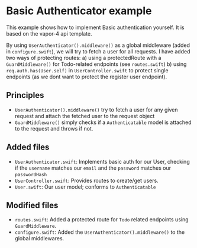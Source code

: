 # Basic Authenticator example

This example shows how to implement Basic authentication yourself. It is based on the vapor-4 api template.

By using `UserAuthenticator().middleware()` as a global middleware (added in `configure.swift`), we will try to fetch a user for all requests.
I have added two ways of protecting routes:
a) using a protectedRoute with a `GuardMiddleware()` for Todo-related endpoints (see `routes.swift`)
b) using `req.auth.has(User.self)` in `UserController.swift` to protect single endpoints (as we dont want to protect the register user endpoint).

## Principles

- `UserAuthenticator().middleware()`  try to fetch a user for any given request and attach the fetched user to the request object
- `GuardMiddleware()` simply checks if a `Authenticatable` model is attached to the request and throws if not.

## Added files

- `UserAuthenticator.swift`: Implements basic auth for our User, checking if the `username` matches our `email` and the `password` matches our `passwordHash`
- `UserController.swift`: Provides routes to create/get users.
- `User.swift`: Our user model; conforms to `Authenticatable`

## Modified files

- `routes.swift`: Added a protected route for  `Todo` related endpoints using `GuardMiddleware`.
- `configure.swift`: Added the `UserAuthenticator().middleware()` to the global middlewares.

